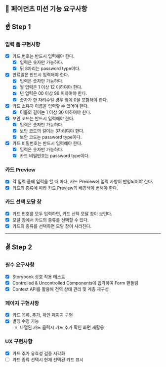 ## 🎯 페이먼츠 미션 기능 요구사항

## ☝ Step 1

### 입력 폼 구현사항

- [x] 카드 번호는 반드시 입력해야 한다.
  - [x] 입력은 숫자만 가능하다.
  - [x] 뒤 8자리는 password type이다.
- [x] 만료일은 반드시 입력해야 한다.
  - [x] 입력은 숫자만 가능하다.
  - [x] 월 입력은 1 이상 12 이하여야 한다.
  - [x] 년 입력은 00 이상 99 이하여야 한다.
  - [x] 숫자가 한 자리수일 경우 앞에 0을 포함해야 한다.
- [x] 카드 소유자 이름을 입력할 수 있어야 한다.
  - [x] 이름의 길이는 1 이상 30 이하여야 한다.
- [x] 보안 코드는 반드시 입력해야 한다.
  - [x] 입력은 숫자만 가능하다.
  - [x] 보안 코드의 길이는 3자리여야 한다.
  - [x] 보안 코드는 password type이다.
- [x] 카드 비밀번호는 반드시 입력해야 한다.
  - [x] 입력은 숫자만 가능하다.
  - [x] 카드 비밀번호는 password type이다.

### 카드 Preview

- [x] 각 입력 폼에 입력을 할 때 마다, 카드 Preview에 입력 사항이 반영되어야 한다.
- [x] 카드의 종류에 따라 카드 Preview의 배경색이 변해야 한다.

### 카드 선택 모달 창

- [x] 카드 번호를 모두 입력하면, 카드 선택 모달 창이 보인다.
- [x] 모달 창에서 카드의 종류를 선택할 수 있다.
- [x] 카드의 종류를 선택하면 모달 창이 사라진다.

---

## ✌ Step 2

### 필수 요구사항

- [x] Storybook 상호 작용 테스트
- [x] Controlled & Uncontrolled Components에 입각하여 Form 핸들링
- [x] Context API를 활용해 전역 상태 관리 및 계층 재구성

### 페이지 구현사항

- [x] 카드 목록, 추가, 확인 페이지 구현
- [x] 별칭 수정 가능
  - 나열된 카드 클릭시 카드 추가 확인 화면 재활용

### UX 구현사항

- [x] 카드 추가 유효성 검증 시각화
- [ ] 카드 종류 선택시 현재 선택된 카드 표시
